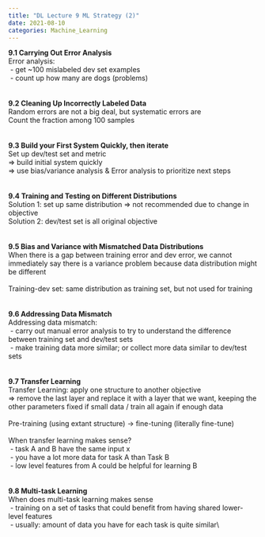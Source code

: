 ```yaml
---
title: "DL Lecture 9 ML Strategy (2)"
date: 2021-08-10
categories: Machine_Learning
---
```

**9.1 Carrying Out Error Analysis**\
Error analysis:\
&nbsp;- get ~100 mislabeled dev set examples\
&nbsp;- count up how many are dogs (problems)\
\
\
**9.2 Cleaning Up Incorrectly Labeled Data**\
Random errors are not a big deal, but systematic errors are\
Count the fraction among 100 samples\
\
\
**9.3 Build your First System Quickly, then iterate**\
Set up dev/test set and metric\
=> build initial system quickly\
=> use bias/variance analysis & Error analysis to prioritize next steps\
\
\
**9.4 Training and Testing on Different Distributions**\
Solution 1: set up same distribution => not recommended due to change in objective\
Solution 2: dev/test set is all original objective\
\
\
**9.5 Bias and Variance with Mismatched Data Distributions**\
When there is a gap between training error and dev error, we cannot immediately say there is a variance problem because data distribution might be different\
\
Training-dev set: same distribution as training set, but not used for training\
\
\
**9.6 Addressing Data Mismatch**\
Addressing data mismatch:\
&nbsp;- carry out manual error analysis to try to understand the difference between training set and dev/test sets\
&nbsp;- make training data more similar; or collect more data similar to dev/test sets\
\
\
**9.7 Transfer Learning**\
Transfer Learning: apply one structure to another objective\
=> remove the last layer and replace it with a layer that we want, keeping the other parameters fixed if small data / train all again if enough data\
\
Pre-training (using extant structure) -> fine-tuning (literally fine-tune)\
\
When transfer learning makes sense?\
&nbsp;- task A and B have the same input x\
&nbsp;- you have a lot more data for task A than Task B\
&nbsp;- low level features from A could be helpful for learning B\
\
\
**9.8 Multi-task Learning**\
When does multi-task learning makes sense\
&nbsp;- training on a set of tasks that could benefit from having shared lower-level features\
&nbsp;- usually: amount of data you have for each task is quite similar\






